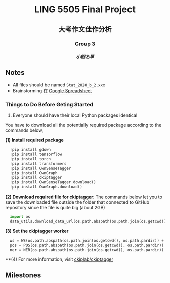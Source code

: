 <h1 align='center'>
 LING 5505 Final Project
</h1>

<h2 align='center'>
    大考作文佳作分析
</h2>

<h3 align="center">Group 3</h3>

<!-- <div align="center">
  <a href="https://icheft.github.io/MGT2001-Final-Project/">
    <img src="https://img.shields.io/badge/MGT2001-網頁版請點此-green?style=for-the-badge&logo=python">
  </a>
</div> -->

<h5 align="center">
小組名單
</h5>


## Notes

+ All files should be named `Stat_2020_b_2.xxx`
+ Brainstorming 在 [Google Spreadsheet](https://docs.google.com/spreadsheets/d/109Qs8u3Vit_T6Y6TnVSWRkA9TWvFKvzJEdva9StlEfE/edit#gid=0)

### Things to Do Before Geting Started

1. Everyone should have their local Python packages identical

  You have to download all the potentially required package according to the commands below,

  **(1) Install required package**
  ```py
    !pip install gdown
    !pip install tensorflow
    !pip install torch
    !pip install transformers
    !pip install CwnSenseTagger
    !pip install CwnGraph
    !pip install ckiptagger
    !pip install CwnSenseTagger.download()
    !pip install CwnGraph.download()
  ```

  **(2) Download required file for ckiptagger**: The commands below let you to save the downloaded file outside the folder that connected to GitHub repository since the file is quite big (about 2GB)
  ```py
    import os
    data_utils.download_data_url(os.path.abspath(os.path.join(os.getcwd(), os.path.pardir)))
  ```
  **(3) Set the ckiptagger worker**
  ```py
    ws = WS(os.path.abspath(os.path.join(os.getcwd(), os.path.pardir)) + '/data')
    pos = POS(os.path.abspath(os.path.join(os.getcwd(), os.path.pardir)) + '/data')
    ner = NER(os.path.abspath(os.path.join(os.getcwd(), os.path.pardir)) + '/data')
  ```
  
  **(4) For more information, visit [ckiplab/ckiptagger](https://github.com/ckiplab/ckiptagger)

## Milestones

